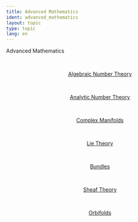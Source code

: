 ```yaml
---
title: Advanced Mathematics
ident: advanced_mathematics
layout: topic
type: topic
lang: en
---
```


Advanced Mathematics

<div style="position: relative;" align="center">

<a style="padding: 20px;" href="/subjects/{{page.lang}}/algebraic_number_theory.html"><p class="subject algebraic_number_theory">Algebraic Number Theory</p></a>
<a style="padding: 20px;" href="/subjects/{{page.lang}}/analytic_number_theory.html"><p class="subject analytic_number_theory">Analytic Number Theory</p></a>
<a style="padding: 20px;" href="/subjects/{{page.lang}}/algebraic_complex_manifolds.html"><p class="subject complex_manifolds">Complex Manifolds</p></a>
<a style="padding: 20px;" href="/subjects/{{page.lang}}/differentiable_lie_theory.html"><p class="subject lie_theory">Lie Theory</p></a>
<a style="padding: 20px;" href="/subjects/{{page.lang}}/bundles.html"><p class="subject bundles">Bundles</p></a>
<a style="padding: 20px;" href="/subjects/{{page.lang}}/differentiable_sheaf_theory.html"><p class="subject sheaf_theory">Sheaf Theory</p></a>
<a style="padding: 20px;" href="/subjects/{{page.lang}}/orbifolds.html"><p class="subject orbifolds">Orbifolds</p></a>

</div>
